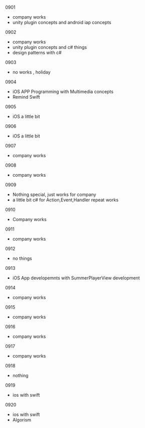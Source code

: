 0901
- company works
- unity plugin concepts and android iap concepts

0902
- company works
- unity plugin concepts and c# things 
- design patterns with c#

0903
- no works , holiday 

0904
- iOS APP Programming with Multimedia concepts
- Remind Swift

0905

- iOS a little bit

0906

- iOS a little bit

0907

- company works

0908

- company works


0909

- Nothing special, just works for company
- a little bit c# for Action,Event,Handler repeat works 

0910

- Company works

0911
- company works

0912
- no things 

0913
- iOS App developemnts with SummerPlayerView development 

0914
- company works

0915
- company works

0916
- company works

0917

- company works

0918
- nothing 

0919
- ios with swift

0920
- ios with swift
- Algorism 


